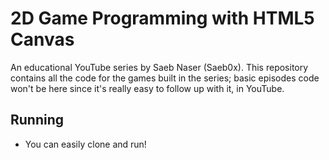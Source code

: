 # 2D Game Programming with HTML5 Canvas
An educational YouTube series by Saeb Naser (Saeb0x). This repository contains all the code for the games built in the series; basic episodes code won't be here since it's really easy to follow up with it, in YouTube.

## Running
- You can easily clone and run!
